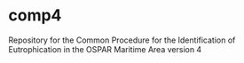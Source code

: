# comp4
Repository for the Common Procedure for the Identification of Eutrophication in the OSPAR Maritime Area version 4
